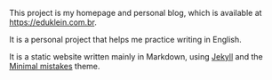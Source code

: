 This project is my homepage and personal blog, which is available at https://eduklein.com.br.

It is a personal project that helps me practice writing in English.

It is a static website written mainly in Markdown, using [Jekyll](https://jekyllrb.com/) and the [Minimal mistakes](https://mmistakes.github.io/minimal-mistakes/) theme.